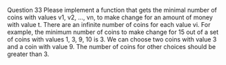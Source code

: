 Question 33 Please implement a function that gets the minimal number of coins with values v1, v2, ..., vn, to make change for an amount of money with value t. There are an infinite number of coins for each value vi.
For example, the minimum number of coins to make change for 15 out of a set of coins with values 1, 3, 9, 10 is 3. We can choose two coins with value 3 and a coin with value 9. The number of coins for other choices should be greater than 3.